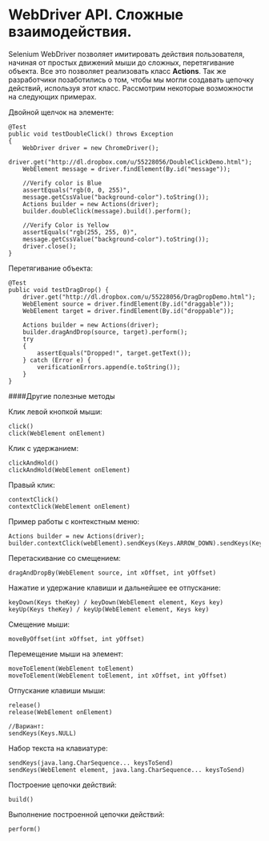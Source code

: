 # WebDriver API. Сложные взаимодействия.
Selenium WebDriver позволяет имитировать действия пользователя, начиная от простых движений мыши до сложных, перетягивание объекта. Все это позволяет реализовать класс **Actions**.
Так же разработчики позаботились о том, чтобы мы могли создавать цепочку действий, используя этот класс. Рассмотрим некоторые возможности на следующих примерах.

Двойной щелчок на элементе:

    @Test
    public void testDoubleClick() throws Exception
    {
        WebDriver driver = new ChromeDriver();
        driver.get("http://dl.dropbox.com/u/55228056/DoubleClickDemo.html");
        WebElement message = driver.findElement(By.id("message"));
        
        //Verify color is Blue
        assertEquals("rgb(0, 0, 255)",
        message.getCssValue("background-color").toString());
        Actions builder = new Actions(driver);
        builder.doubleClick(message).build().perform();
        
        //Verify Color is Yellow
        assertEquals("rgb(255, 255, 0)",
        message.getCssValue("background-color").toString());
        driver.close();
    }
    
Перетягивание объекта:

    @Test
    public void testDragDrop() {
        driver.get("http://dl.dropbox.com/u/55228056/DragDropDemo.html");
        WebElement source = driver.findElement(By.id("draggable"));
        WebElement target = driver.findElement(By.id("droppable"));
        
        Actions builder = new Actions(driver);
        builder.dragAndDrop(source, target).perform();
        try
        {
            assertEquals("Dropped!", target.getText());
        } catch (Error e) {
            verificationErrors.append(e.toString());
        }
    }
    
####Другие полезные методы

Клик левой кнопкой мыши:

    click()
    click(WebElement onElement)

Клик с удержанием:

    clickAndHold()
    clickAndHold(WebElement onElement)
    
Правый клик:
    
    contextClick()
    contextClick(WebElement onElement)

Пример работы с контекстным меню:

    Actions builder = new Actions(driver);
    builder.contextClick(webElement).sendKeys(Keys.ARROW_DOWN).sendKeys(Keys.ARROW_DOWN).sendKeys(Keys.RETURN).build().perform();

Перетаскивание со смещением:

    dragAndDropBy(WebElement source, int xOffset, int yOffset)
    
Нажатие и удержание клавиши и дальнейшее ее отпускание:

    keyDown(Keys theKey) / keyDown(WebElement element, Keys key)
    keyUp(Keys theKey) / keyUp(WebElement element, Keys key)
    
Смещение мыши:

    moveByOffset(int xOffset, int yOffset)
    
Перемещение мыши на элемент:

    moveToElement(WebElement toElement)
    moveToElement(WebElement toElement, int xOffset, int yOffset)
    
Отпускание клавиши мыши:

    release()
    release(WebElement onElement)
    
    //Вариант:
    sendKeys(Keys.NULL)

Набор текста на клавиатуре:

    sendKeys(java.lang.CharSequence... keysToSend)
    sendKeys(WebElement element, java.lang.CharSequence... keysToSend)
    
Построение цепочки действий:

    build()
    
Выполнение построенной цепочки действий:

    perform()
